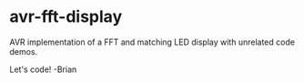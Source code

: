 avr-fft-display
===============

AVR implementation of a FFT and matching LED display with unrelated code demos. 

Let's code! -Brian
